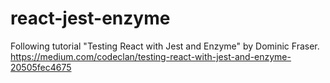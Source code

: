 # react-jest-enzyme
Following tutorial "Testing React with Jest and Enzyme" by Dominic Fraser.  https://medium.com/codeclan/testing-react-with-jest-and-enzyme-20505fec4675
